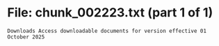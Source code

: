 ﻿# File: chunk_002223.txt (part 1 of 1)
```
Downloads Access downloadable documents for version effective 01 October 2025
```

